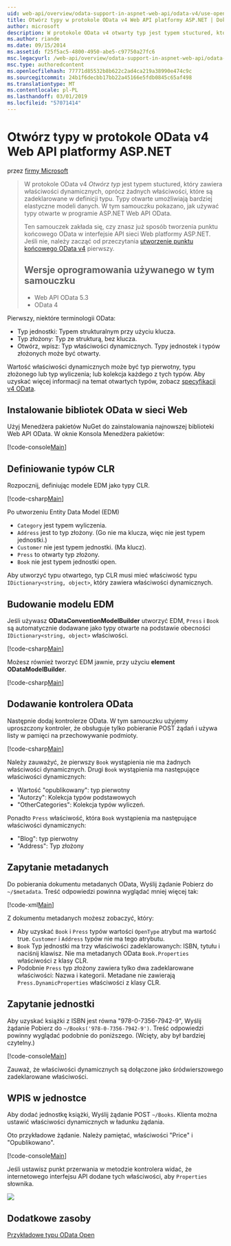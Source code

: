 ```yaml
---
uid: web-api/overview/odata-support-in-aspnet-web-api/odata-v4/use-open-types-in-odata-v4
title: Otwórz typy w protokole OData v4 Web API platformy ASP.NET | Dokumentacja firmy Microsoft
author: microsoft
description: W protokole OData v4 otwarty typ jest typem stuctured, który zawiera właściwości dynamicznych, oprócz żadnych właściwości, które są zadeklarowane w definicji typu. Otwórz...
ms.author: riande
ms.date: 09/15/2014
ms.assetid: f25f5ac5-4800-4950-abe5-c97750a27fc6
msc.legacyurl: /web-api/overview/odata-support-in-aspnet-web-api/odata-v4/use-open-types-in-odata-v4
msc.type: authoredcontent
ms.openlocfilehash: 77771d85532b8b622c2ad4ca219a38990e474c9c
ms.sourcegitcommit: 24b1f6decbb17bb22a45166e5fdb0845c65af498
ms.translationtype: MT
ms.contentlocale: pl-PL
ms.lasthandoff: 03/01/2019
ms.locfileid: "57071414"
---
```

<a name="open-types-in-odata-v4-with-aspnet-web-api"></a>Otwórz typy w protokole OData v4 Web API platformy ASP.NET
====================
przez [firmy Microsoft](https://github.com/microsoft)

> W protokole OData v4 *Otwórz typ* jest typem stuctured, który zawiera właściwości dynamicznych, oprócz żadnych właściwości, które są zadeklarowane w definicji typu. Typy otwarte umożliwiają bardziej elastyczne modeli danych. W tym samouczku pokazano, jak używać typy otwarte w programie ASP.NET Web API OData.
> 
> Ten samouczek zakłada się, czy znasz już sposób tworzenia punktu końcowego OData w interfejsie API sieci Web platformy ASP.NET. Jeśli nie, należy zacząć od przeczytania [utworzenie punktu końcowego OData v4](create-an-odata-v4-endpoint.md) pierwszy.
> 
> ## <a name="software-versions-used-in-the-tutorial"></a>Wersje oprogramowania używanego w tym samouczku
> 
> 
> - Web API OData 5.3
> - OData 4


Pierwszy, niektóre terminologii OData:

- Typ jednostki: Typem strukturalnym przy użyciu klucza.
- Typ złożony: Typ ze strukturą, bez klucza.
- Otwórz, wpisz: Typ właściwości dynamicznych. Typy jednostek i typów złożonych może być otwarty.

Wartość właściwości dynamicznych może być typ pierwotny, typu złożonego lub typ wyliczenia; lub kolekcja każdego z tych typów. Aby uzyskać więcej informacji na temat otwartych typów, zobacz [specyfikacji v4 OData](http://www.odata.org/documentation/odata-version-4-0/).

## <a name="install-the-web-odata-libraries"></a>Instalowanie bibliotek OData w sieci Web

Użyj Menedżera pakietów NuGet do zainstalowania najnowszej biblioteki Web API OData. W oknie Konsola Menedżera pakietów:

[!code-console[Main](use-open-types-in-odata-v4/samples/sample1.cmd)]

## <a name="define-the-clr-types"></a>Definiowanie typów CLR

Rozpocznij, definiując modele EDM jako typy CLR.

[!code-csharp[Main](use-open-types-in-odata-v4/samples/sample2.cs)]

Po utworzeniu Entity Data Model (EDM)

- `Category` jest typem wyliczenia.
- `Address` jest to typ złożony. (Go nie ma klucza, więc nie jest typem jednostki.)
- `Customer` nie jest typem jednostki. (Ma klucz).
- `Press` to otwarty typ złożony.
- `Book` nie jest typem jednostki open.

Aby utworzyć typu otwartego, typ CLR musi mieć właściwość typu `IDictionary<string, object>`, który zawiera właściwości dynamicznych.

## <a name="build-the-edm-model"></a>Budowanie modelu EDM

Jeśli używasz **ODataConventionModelBuilder** utworzyć EDM, `Press` i `Book` są automatycznie dodawane jako typy otwarte na podstawie obecności `IDictionary<string, object>` właściwości.

[!code-csharp[Main](use-open-types-in-odata-v4/samples/sample3.cs)]

Możesz również tworzyć EDM jawnie, przy użyciu **element ODataModelBuilder**.

[!code-csharp[Main](use-open-types-in-odata-v4/samples/sample4.cs)]

## <a name="add-an-odata-controller"></a>Dodawanie kontrolera OData

Następnie dodaj kontrolerze OData. W tym samouczku użyjemy uproszczony kontroler, że obsługuje tylko pobieranie POST żądań i używa listy w pamięci na przechowywanie podmioty.

[!code-csharp[Main](use-open-types-in-odata-v4/samples/sample5.cs)]

Należy zauważyć, że pierwszy `Book` wystąpienia nie ma żadnych właściwości dynamicznych. Drugi `Book` wystąpienia ma następujące właściwości dynamicznych:

- Wartość "opublikowany": typ pierwotny
- "Autorzy": Kolekcja typów podstawowych
- "OtherCategories": Kolekcja typów wyliczeń.

Ponadto `Press` właściwość, która `Book` wystąpienia ma następujące właściwości dynamicznych:

- "Blog": typ pierwotny
- "Address": Typ złożony

## <a name="query-the-metadata"></a>Zapytanie metadanych

Do pobierania dokumentu metadanych OData, Wyślij żądanie Pobierz do `~/$metadata`. Treść odpowiedzi powinna wyglądać mniej więcej tak:

[!code-xml[Main](use-open-types-in-odata-v4/samples/sample6.xml?highlight=5,21)]

Z dokumentu metadanych możesz zobaczyć, który:

- Aby uzyskać `Book` i `Press` typów wartości `OpenType` atrybut ma wartość true. `Customer` i `Address` typów nie ma tego atrybutu.
- `Book` Typ jednostki ma trzy właściwości zadeklarowanych: ISBN, tytułu i naciśnij klawisz. Nie ma metadanych OData `Book.Properties` właściwości z klasy CLR.
- Podobnie `Press` typ złożony zawiera tylko dwa zadeklarowane właściwości: Nazwa i kategorii. Metadane nie zawierają `Press.DynamicProperties` właściwości z klasy CLR.

## <a name="query-an-entity"></a>Zapytanie jednostki

Aby uzyskać książki z ISBN jest równa "978-0-7356-7942-9", Wyślij żądanie Pobierz do `~/Books('978-0-7356-7942-9')`. Treść odpowiedzi powinny wyglądać podobnie do poniższego. (Wcięty, aby był bardziej czytelny.)

[!code-console[Main](use-open-types-in-odata-v4/samples/sample7.cmd?highlight=8-13,15-23)]

Zauważ, że właściwości dynamicznych są dołączone jako śródwierszowego zadeklarowane właściwości.

## <a name="post-an-entity"></a>WPIS w jednostce

Aby dodać jednostkę książki, Wyślij żądanie POST `~/Books`. Klienta można ustawić właściwości dynamicznych w ładunku żądania.

Oto przykładowe żądanie. Należy pamiętać, właściwości "Price" i "Opublikowano".

[!code-console[Main](use-open-types-in-odata-v4/samples/sample8.cmd?highlight=10)]

Jeśli ustawisz punkt przerwania w metodzie kontrolera widać, że internetowego interfejsu API dodane tych właściwości, aby `Properties` słownika.

![](use-open-types-in-odata-v4/_static/image1.png)

## <a name="additional-resources"></a>Dodatkowe zasoby

[Przykładowe typu OData Open](http://aspnet.codeplex.com/sourcecontrol/latest#Samples/WebApi/OData/v4/ODataOpenTypeSample/ReadMe.txt)

